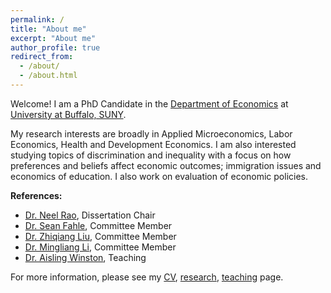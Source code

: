 ```yaml
---
permalink: /
title: "About me"
excerpt: "About me"
author_profile: true
redirect_from: 
  - /about/
  - /about.html
---
```


Welcome! I am a PhD Candidate in the [Department of Economics](https://arts-sciences.buffalo.edu/economics.html) at
[University at Buffalo, SUNY](http://www.buffalo.edu/). 

My research interests are broadly in Applied Microeconomics, Labor Economics, Health and Development Economics. I am also interested studying topics of discrimination and inequality with a focus on how preferences and beliefs affect economic outcomes; immigration issues and economics of education. I also work on evaluation of economic policies.

**References:**
- [Dr. Neel Rao](http://www.acsu.buffalo.edu/~neelrao/), Dissertation Chair
- [Dr. Sean Fahle](https://sites.google.com/site/seanpfahle/), Committee Member
- [Dr. Zhiqiang Liu](https://arts-sciences.buffalo.edu/economics/faculty/faculty-directory/liu-zhiqiang.html), Committee Member
- [Dr. Mingliang Li](http://www.acsu.buffalo.edu/~mli3/), Committee Member
- [Dr. Aisling Winston](https://sites.google.com/view/aisling-winston/home), Teaching

For more information, please see my [CV](cv), [research](research), [teaching](teaching) page. 


